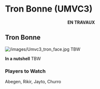 # Tron Bonne (UMVC3)

<center>

**EN TRAVAUX**

</center>

## Tron Bonne

![](/images/Umvc3_tron_face.jpg‎ "/images/Umvc3_tron_face.jpg‎") TBW

**In a nutshell** TBW

### Players to Watch

Abegen, Rikir, Jayto, Churro
